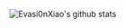 ![Evasi0nXiao's github stats](https://github-readme-stats.vercel.app/api?username=Ecrosoftxiao&show_icons=true&theme=dracula&count_private=true)
